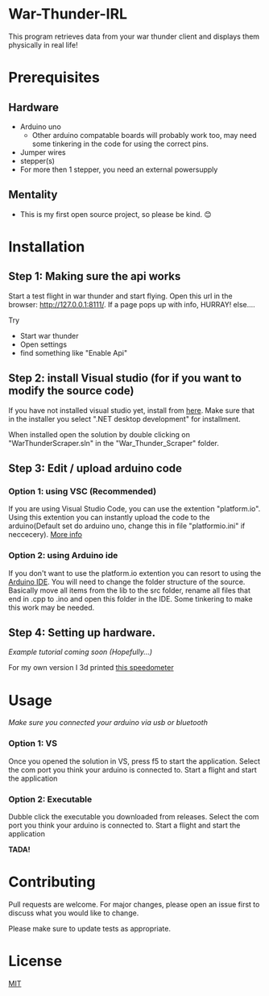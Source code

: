 # War-Thunder-IRL
This program retrieves data from your war thunder client and displays them physically in real life!

# Prerequisites
## Hardware
 - Arduino uno 
    - Other arduino compatable boards will probably work too, may need some tinkering in the code for using the correct pins.
 - Jumper wires
 - stepper(s)
 - For more then 1 stepper, you need an external powersupply
 
 ## Mentality
  - This is my first open source project, so please be kind. 😊
 
# Installation
## Step 1: Making sure the api works
Start a test flight in war thunder and start flying.
Open this url in the browser: http://127.0.0.1:8111/. If a page pops up with info, HURRAY! else....

Try
 - Start war thunder
 - Open settings
 - find something like "Enable Api"

## Step 2: install Visual studio (for if you want to modify the source code)
If you have not installed visual studio yet, install from [here](https://visualstudio.microsoft.com/).
Make sure that in the installer you select ".NET desktop development" for installment.

When installed open the solution by double clicking on "WarThunderScraper.sln" in the "War_Thunder_Scraper" folder. 

## Step 3: Edit / upload arduino code
### Option 1: using VSC (Recommended)
If you are using Visual Studio Code, you can use the extention "platform.io". Using this extention you can instantly
 upload the code to the arduino(Default set do arduino uno, change this in file "platformio.ini" if neccecery).
 [More info](https://docs.platformio.org/en/latest/integration/ide/vscode.html#platformio-toolbar)
  
### Option 2: using Arduino ide
If you don't want to use the platform.io extention you can resort to using the [Arduino IDE](https://www.arduino.cc/en/Main/Software).
You will need to change the folder structure of the source. Basically move all items from the lib to the src folder, rename all files that end
in .cpp to .ino and open this folder in the IDE. Some tinkering to make this work may be needed.

## Step 4: Setting up hardware.
*Example tutorial coming soon (Hopefully...)*

For my own version I 3d printed [this speedometer](https://www.thingiverse.com/thing:3745020) 

# Usage
*Make sure you connected your arduino via usb or bluetooth*
### Option 1: VS
Once you opened the solution in VS, press f5 to start the application. Select the com port you think your arduino is connected to. 
Start a flight and start the application

### Option 2: Executable
Dubble click the executable you downloaded from releases. Select the com port you think your arduino is connected to. 
Start a flight and start the application

**TADA!**

# Contributing
Pull requests are welcome. For major changes, please open an issue first to discuss what you would like to change.

Please make sure to update tests as appropriate.

# License
[MIT](https://choosealicense.com/licenses/mit/)
